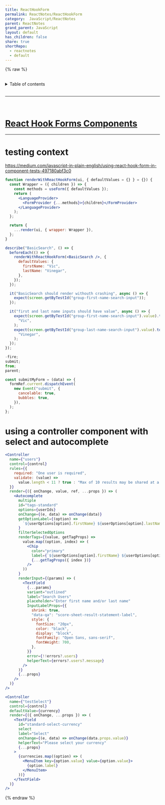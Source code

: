 ```yaml
---
title: ReactHookForm
permalink: ReactNotes/ReactHookForm
category:  JavaScript/ReactNotes
parent: ReactNotes
grand_parent: JavaScript
layout: default
has_children: false
share: true
shortRepo:
  - reactnotes
  - default
---
```


{% raw %}  
<br/>

<details markdown="block">                      
<summary>                      
Table of contents                      
</summary>                      
{: .text-delta }                      
1. TOC                      
{:toc}                      
</details>

<br/>

---

<br/>

# [React Hook Forms Components](https://github.com/14paxton/ReactHookFormDynamicComponents)

---

# testing context

<https://medium.com/javascript-in-plain-english/using-react-hook-form-in-component-tests-497180abf3c0>

```jsx
function renderWithReactHookForm(ui, { defaultValues = {} } = {}) {
  const Wrapper = ({ children }) => {
    const methods = useForm({ defaultValues });
    return (
      <LanguageProvider>
        <FormProvider {...methods}>{children}</FormProvider>
      </LanguageProvider>
    );
  };

  return {
    ...render(ui, { wrapper: Wrapper }),
  };
}

describe("BasicSearch", () => {
  beforeEach(() => {
    renderWithReactHookForm(<BasicSearch />, {
      defaultValues: {
        firstName: "Vic",
        lastName: "Vinegar",
      },
    });
  });

  it("BasicSearch should render withouth crashing", async () => {
    expect(screen.getByTestId("group-first-name-search-input"));
  });

  it("first and last name inputs should have value", async () => {
    expect(screen.getByTestId("group-first-name-search-input").value).toEqual(
      "Vic",
    );
    expect(screen.getByTestId("group-last-name-search-input").value).toEqual(
      "Vinegar",
    );
  });
});

-fire;
submit;
from;
parent;

const submitMyForm = (data) => {
  formRef.current.dispatchEvent(
    new Event("submit", {
      cancelable: true,
      bubbles: true,
    }),
  );
};
```

# using a controller component with select and autocomplete

```jsx
<Controller
  name={"users"}
  control={control}
  rules={{
    required: "One user is required",
    validate: (value) =>
      value.length < 11 ? true : "Max of 10 results may be shared at a time. ",
  }}
  render={({ onChange, value, ref, ...props }) => (
    <Autocomplete
      multiple
      id="tags-standard"
      options={userIds}
      onChange={(e, data) => onChange(data)}
      getOptionLabel={(option) =>
        `${userOptions[option].firstName} ${userOptions[option].lastName}`
      }
      filterSelectedOptions
      renderTags={(value, getTagProps) =>
        value.map((option, index) => (
          <Chip
            color="primary"
            label={`${userOptions[option].firstName} ${userOptions[option].lastName}`}
            {...getTagProps({ index })}
          />
        ))
      }
      renderInput={(params) => (
        <TextField
          {...params}
          variant="outlined"
          label="Search Users"
          placeholder="Enter first name and/or last name"
          InputLabelProps={{
            shrink: true,
            "data-qa": "score-sheet-result-statement-label",
            style: {
              fontSize: "20px",
              color: "black",
              display: "block",
              fontFamily: "Open Sans, sans-serif",
              fontWeight: 700,
            },
          }}
          error={!!errors?.users}
          helperText={errors?.users?.message}
        />
      )}
      {...props}
    />
  )}
/>
```

```jsx
<Controller
  name={"testSelect"}
  control={control}
  defaultValue={currency}
  render={({ onChange, ...props }) => (
    <TextField
      id="standard-select-currency"
      select
      label="Select"
      onChange={(e, data) => onChange(data.props.value)}
      helperText="Please select your currency"
      {...props}
    >
      {currencies.map((option) => (
        <MenuItem key={option.value} value={option.value}>
          {option.label}
        </MenuItem>
      ))}
    </TextField>
  )}
/>
```

{% endraw %}